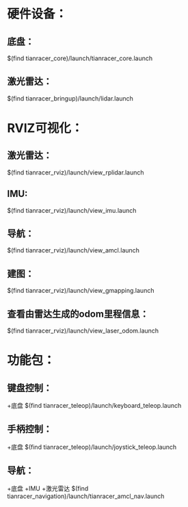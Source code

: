# 硬件设备：

## 底盘：
$(find tianracer_core)/launch/tianracer_core.launch


## 激光雷达：
$(find tianracer_bringup)/launch/lidar.launch


# RVIZ可视化：

## 激光雷达：
$(find tianracer_rviz)/launch/view_rplidar.launch

## IMU:
$(find tianracer_rviz)/launch/view_imu.launch

## 导航：
$(find tianracer_rviz)/launch/view_amcl.launch

## 建图：
$(find tianracer_rviz)/launch/view_gmapping.launch

## 查看由雷达生成的odom里程信息：
$(find tianracer_rviz)/launch/view_laser_odom.launch


# 功能包：

## 键盘控制：
+底盘
$(find tianracer_teleop)/launch/keyboard_teleop.launch


## 手柄控制：
+底盘
$(find tianracer_teleop)/launch/joystick_teleop.launch


## 导航：
+底盘
+IMU
+激光雷达
$(find tianracer_navigation)/launch/tianracer_amcl_nav.launch

